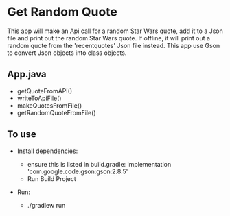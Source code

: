 # Get Random Quote
This app will make an Api call for a random Star Wars quote, add it to a Json file and print out the random Star
 Wars quote. If offline, it will print out a random quote from the 'recentquotes' Json file instead. This app use
  Gson to
  convert
 Json objects into class
 objects. 

## App.java
* getQuoteFromAPI()
* writeToApiFile()
* makeQuotesFromFile()
* getRandomQuoteFromFile()

## To use
* Install dependencies:
    * ensure this is listed in build.gradle: implementation 'com.google.code.gson:gson:2.8.5'
    * Run Build Project

* Run: 
    * ./gradlew run
